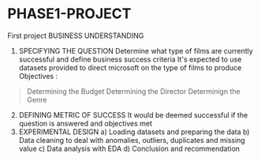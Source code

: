 # PHASE1-PROJECT
First project
BUSINESS UNDERSTANDING
1. SPECIFYING THE QUESTION
Determine what type of films are currently successful and define business success criteria
It's expected to use datasets provided to direct microsoft on the type of films to produce
Objectives :
 > Determining the Budget
 > Determining the Director
 > Determinign the Genre
2. DEFINING METRIC OF SUCCESS
It would be deemed successful if the question is answered and objectives met
3. EXPERIMENTAL DESIGN
a) Loading datasets and preparing the data
b) Data cleaning to deal with anomalies, outliers, duplicates and missing value
c) Data analysis with EDA
d) Conclusion and recommendation
